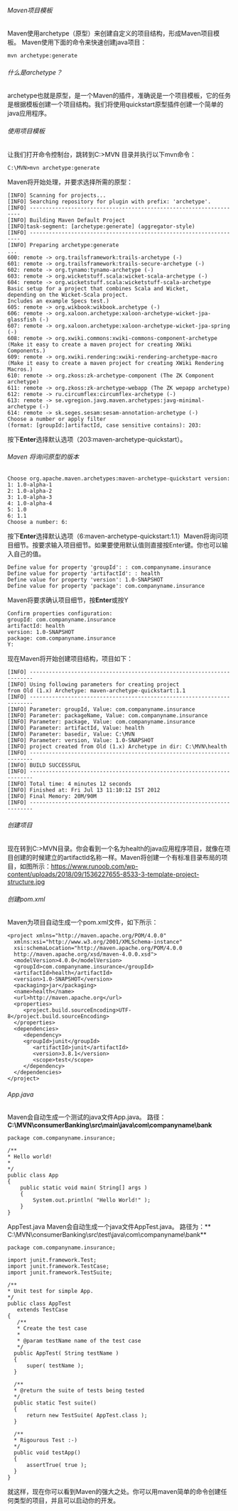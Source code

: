 ###### Maven项目模板
Maven使用archetype（原型）来创建自定义的项目结构，形成Maven项目模板。
Maven使用下面的命令来快速创建java项目：
```
mvn archetype:generate
```
###### 什么是archetype？
archetype也就是原型，是一个Maven的插件，准确说是一个项目模板，它的任务是根据模板创建一个项目结构。我们将使用quickstart原型插件创建一个简单的java应用程序。
###### 使用项目模板
让我们打开命令控制台，跳转到C:\>MVN 目录并执行以下mvn命令：
```
C:\MVN>mvn archetype:generate
```
Maven将开始处理，并要求选择所需的原型：
```
[INFO] Scanning for projects...
[INFO] Searching repository for plugin with prefix: 'archetype'.
[INFO] -------------------------------------------------------------------
[INFO] Building Maven Default Project
[INFO]task-segment: [archetype:generate] (aggregator-style)
[INFO] -------------------------------------------------------------------
[INFO] Preparing archetype:generate
...
600: remote -> org.trailsframework:trails-archetype (-)
601: remote -> org.trailsframework:trails-secure-archetype (-)
602: remote -> org.tynamo:tynamo-archetype (-)
603: remote -> org.wicketstuff.scala:wicket-scala-archetype (-)
604: remote -> org.wicketstuff.scala:wicketstuff-scala-archetype 
Basic setup for a project that combines Scala and Wicket,
depending on the Wicket-Scala project. 
Includes an example Specs test.)
605: remote -> org.wikbook:wikbook.archetype (-)
606: remote -> org.xaloon.archetype:xaloon-archetype-wicket-jpa-glassfish (-)
607: remote -> org.xaloon.archetype:xaloon-archetype-wicket-jpa-spring (-)
608: remote -> org.xwiki.commons:xwiki-commons-component-archetype 
(Make it easy to create a maven project for creating XWiki Components.)
609: remote -> org.xwiki.rendering:xwiki-rendering-archetype-macro 
(Make it easy to create a maven project for creating XWiki Rendering Macros.)
610: remote -> org.zkoss:zk-archetype-component (The ZK Component archetype)
611: remote -> org.zkoss:zk-archetype-webapp (The ZK wepapp archetype)
612: remote -> ru.circumflex:circumflex-archetype (-)
613: remote -> se.vgregion.javg.maven.archetypes:javg-minimal-archetype (-)
614: remote -> sk.seges.sesam:sesam-annotation-archetype (-)
Choose a number or apply filter 
(format: [groupId:]artifactId, case sensitive contains): 203:
```
按下**Enter**选择默认选项（203:maven-archetype-quickstart）。
###### Maven 将询问原型的版本
```
Choose org.apache.maven.archetypes:maven-archetype-quickstart version:
1: 1.0-alpha-1
2: 1.0-alpha-2
3: 1.0-alpha-3
4: 1.0-alpha-4
5: 1.0
6: 1.1
Choose a number: 6:
```
按下**Enter**选择默认选项（6:maven-archetype-quickstart:1.1）Maven将询问项目细节。按要求输入项目细节。如果要使用默认值则直接按Enter键。你也可以输入自己的值。
```
Define value for property 'groupId': : com.companyname.insurance
Define value for property 'artifactId': : health
Define value for property 'version': 1.0-SNAPSHOT
Define value for property 'package': com.companyname.insurance
```
Maven将要求确认项目细节，按**Enter**或按Y
```
Confirm properties configuration:
groupId: com.companyname.insurance
artifactId: health
version: 1.0-SNAPSHOT
package: com.companyname.insurance
Y:
```
现在Maven将开始创建项目结构，项目如下：
```
[INFO] -----------------------------------------------------------------------
[INFO] Using following parameters for creating project 
from Old (1.x) Archetype: maven-archetype-quickstart:1.1
[INFO] -----------------------------------------------------------------------
[INFO] Parameter: groupId, Value: com.companyname.insurance
[INFO] Parameter: packageName, Value: com.companyname.insurance
[INFO] Parameter: package, Value: com.companyname.insurance
[INFO] Parameter: artifactId, Value: health
[INFO] Parameter: basedir, Value: C:\MVN
[INFO] Parameter: version, Value: 1.0-SNAPSHOT
[INFO] project created from Old (1.x) Archetype in dir: C:\MVN\health
[INFO] -----------------------------------------------------------------------
[INFO] BUILD SUCCESSFUL
[INFO] -----------------------------------------------------------------------
[INFO] Total time: 4 minutes 12 seconds
[INFO] Finished at: Fri Jul 13 11:10:12 IST 2012
[INFO] Final Memory: 20M/90M
[INFO] -----------------------------------------------------------------------
```
###### 创建项目
现在转到C:\>MVN目录。你会看到一个名为health的java应用程序项目，就像在项目创建的时候建立的artifactId名称一样。Maven将创建一个有标准目录布局的项目，如图所示：https://www.runoob.com/wp-content/uploads/2018/09/1536227655-8533-3-template-project-structure.jpg

###### 创建pom.xml
Maven为项目自动生成一个pom.xml文件，如下所示：
```
<project xmlns="http://maven.apache.org/POM/4.0.0" 
  xmlns:xsi="http://www.w3.org/2001/XMLSchema-instance"
  xsi:schemaLocation="http://maven.apache.org/POM/4.0.0 
  http://maven.apache.org/xsd/maven-4.0.0.xsd">
  <modelVersion>4.0.0</modelVersion>
  <groupId>com.companyname.insurance</groupId>
  <artifactId>health</artifactId>
  <version>1.0-SNAPSHOT</version>
  <packaging>jar</packaging>
  <name>health</name>
  <url>http://maven.apache.org</url>
  <properties>
     <project.build.sourceEncoding>UTF-8</project.build.sourceEncoding>
  </properties>
  <dependencies>
     <dependency>
     <groupId>junit</groupId>
        <artifactId>junit</artifactId>
        <version>3.8.1</version>
        <scope>test</scope>
     </dependency>
  </dependencies>
</project>
```
###### App.java
Maven会自动生成一个测试的java文件App.java。
路径：**C:\MVN\consumerBanking\src\main\java\com\companyname\bank**
```
package com.companyname.insurance;
 
/**
* Hello world!
*
*/
public class App 
{
    public static void main( String[] args )
    {
        System.out.println( "Hello World!" );
    }
}
```
AppTest.java
Maven会自动生成一个java文件AppTest.java。
路径为：** C:\MVN\consumerBanking\src\test\java\com\companyname\bank**
```
package com.companyname.insurance;
 
import junit.framework.Test;
import junit.framework.TestCase;
import junit.framework.TestSuite;
 
/**
* Unit test for simple App.
*/
public class AppTest 
   extends TestCase
{
   /**
   * Create the test case
   *
   * @param testName name of the test case
   */
  public AppTest( String testName )
  {
      super( testName );
  }
 
  /**
  * @return the suite of tests being tested
  */
  public static Test suite()
  {
      return new TestSuite( AppTest.class );
  }
 
  /**
  * Rigourous Test :-)
  */
  public void testApp()
  {
      assertTrue( true );
  }
}
```
就这样，现在你可以看到Maven的强大之处。你可以用maven简单的命令创建任何类型的项目，并且可以启动你的开发。